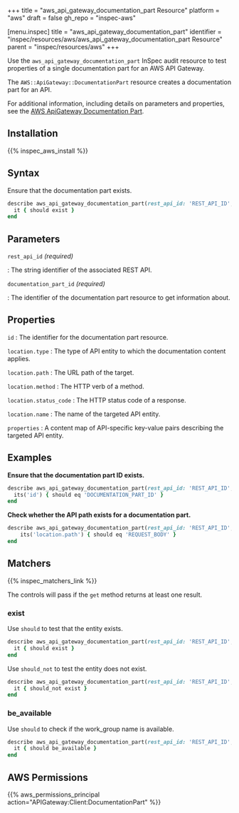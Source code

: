 +++
title = "aws_api_gateway_documentation_part Resource"
platform = "aws"
draft = false
gh_repo = "inspec-aws"

[menu.inspec]
title = "aws_api_gateway_documentation_part"
identifier = "inspec/resources/aws/aws_api_gateway_documentation_part Resource"
parent = "inspec/resources/aws"
+++

Use the `aws_api_gateway_documentation_part` InSpec audit resource to test properties of a single documentation part for an AWS API Gateway.

The `AWS::ApiGateway::DocumentationPart` resource creates a documentation part for an API.

For additional information, including details on parameters and properties, see the [AWS ApiGateway Documentation Part](https://docs.aws.amazon.com/AWSCloudFormation/latest/UserGuide/aws-resource-apigateway-documentationpart.html).

## Installation

{{% inspec_aws_install %}}

## Syntax

Ensure that the documentation part exists.

```ruby
describe aws_api_gateway_documentation_part(rest_api_id: 'REST_API_ID', documentation_part_id: 'DOCUMENTATION_PART_ID') do
  it { should exist }
end
```

## Parameters

`rest_api_id` _(required)_

: The string identifier of the associated REST API.

`documentation_part_id` _(required)_

: The identifier of the documentation part resource to get information about.

## Properties

`id`
: The identifier for the documentation part resource.

`location.type`
: The type of API entity to which the documentation content applies.

`location.path`
: The URL path of the target.

`location.method`
: The HTTP verb of a method.

`location.status_code`
: The HTTP status code of a response.

`location.name`
: The name of the targeted API entity.

`properties`
: A content map of API-specific key-value pairs describing the targeted API entity.

## Examples

**Ensure that the documentation part ID exists.**

```ruby
describe aws_api_gateway_documentation_part(rest_api_id: 'REST_API_ID', documentation_part_id: 'DOCUMENTATION_PART_ID') do
  its('id') { should eq 'DOCUMENTATION_PART_ID' }
end
```

**Check whether the API path exists for a documentation part.**

```ruby
describe aws_api_gateway_documentation_part(rest_api_id: 'REST_API_ID', documentation_part_id: 'DOCUMENTATION_PART_ID') do
    its('location.path') { should eq 'REQUEST_BODY' }
end
```

## Matchers

{{% inspec_matchers_link %}}

The controls will pass if the `get` method returns at least one result.

### exist

Use `should` to test that the entity exists.

```ruby
describe aws_api_gateway_documentation_part(rest_api_id: 'REST_API_ID', documentation_part_id: 'DOCUMENTATION_PART_ID') do
  it { should exist }
end
```

Use `should_not` to test the entity does not exist.

```ruby
describe aws_api_gateway_documentation_part(rest_api_id: 'REST_API_ID', documentation_part_id: 'DOCUMENTATION_PART_ID') do
  it { should_not exist }
end
```

### be_available

Use `should` to check if the work_group name is available.

```ruby
describe aws_api_gateway_documentation_part(rest_api_id: 'REST_API_ID', documentation_part_id: 'DOCUMENTATION_PART_ID') do
  it { should be_available }
end
```

## AWS Permissions

{{% aws_permissions_principal action="APIGateway:Client:DocumentationPart" %}}
